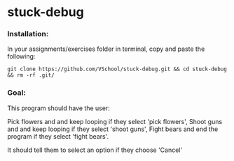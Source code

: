 # stuck-debug
### Installation:
In your assignments/exercises folder in terminal, copy and paste the following:

```
git clone https://github.com/VSchool/stuck-debug.git && cd stuck-debug && rm -rf .git/
```

### Goal:
This program should have the user:

Pick flowers and and keep looping if they select 'pick flowers',
Shoot guns and and keep looping if they select 'shoot guns',
Fight bears and end the program if they select 'fight bears'. 

It should tell them to select an option if they choose 'Cancel'
